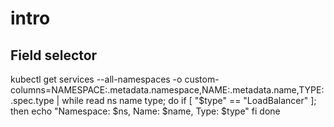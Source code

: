 # intro

## Field selector

kubectl get services --all-namespaces -o custom-columns=NAMESPACE:.metadata.namespace,NAME:.metadata.name,TYPE:.spec.type | while read ns name type; do
    if [ "$type" == "LoadBalancer" ]; then
        echo "Namespace: $ns, Name: $name, Type: $type"
    fi
done


